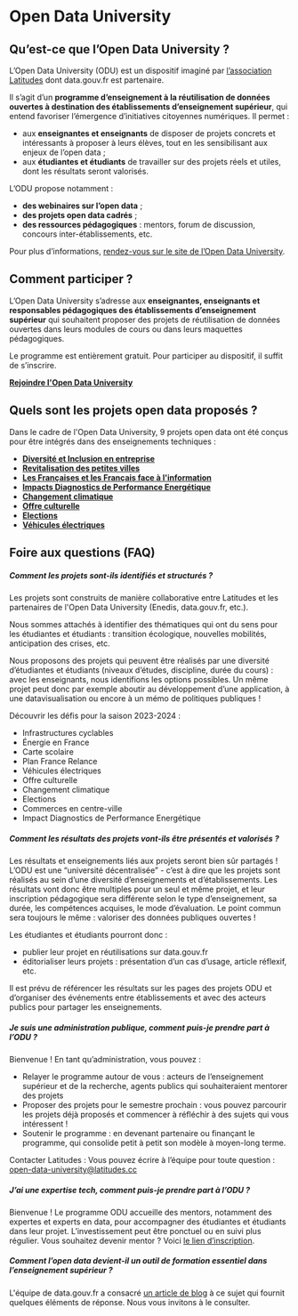 # Open Data University

## Qu’est-ce que l’Open Data University ?
L’Open Data University (ODU) est un dispositif imaginé par [l’association Latitudes](https://www.latitudes.cc/) dont data.gouv.fr est partenaire.

Il s’agit d’un **programme d’enseignement à la réutilisation de données ouvertes à destination des établissements d’enseignement supérieur**, qui entend favoriser l’émergence d’initiatives citoyennes numériques. Il permet :
* aux **enseignantes et enseignants** de disposer de projets concrets et intéressants à proposer à leurs élèves, tout en les sensibilisant aux enjeux de l’open data ;
* aux **étudiantes et étudiants** de travailler sur des projets réels et utiles, dont les résultats seront valorisés.

L’ODU propose notamment :
* **des webinaires sur l’open data** ;
* **des projets open data cadrés** ;
* **des ressources pédagogiques** : mentors, forum de discussion, concours inter-établissements, etc.

Pour plus d’informations, [rendez-vous sur le site de l’Open Data University](https://www.opendatauniversity.org/).

## Comment participer ?
L’Open Data University s’adresse aux **enseignantes, enseignants et responsables pédagogiques des établissements d’enseignement supérieur** qui souhaitent proposer des projets de réutilisation de données ouvertes dans leurs modules de cours ou dans leurs maquettes pédagogiques.

Le programme est entièrement gratuit. Pour participer au dispositif, il suffit de s’inscrire.

**[Rejoindre l'Open Data University](https://airtable.com/appJY09hYLFOYjGdc/shr7WX6sMS1ciiyMv)**

## Quels sont les projets open data proposés ?
Dans le cadre de l'Open Data University, 9 projets open data ont été conçus pour être intégrés dans des enseignements techniques :
* [**Diversité et Inclusion en entreprise**](https://defis.data.gouv.fr/defis/diversite-et-inclusion-en-entreprise)
* [**Revitalisation des petites villes**](https://defis.data.gouv.fr/defis/revitalisation-des-petites-villes)
* [**Les Françaises et les Français face à l'information**](https://defis.data.gouv.fr/defis/les-francaises-et-francais-face-a-linformation)
* [**Impacts Diagnostics de Performance Energétique**](https://defis.data.gouv.fr/defis/diagnostics-de-performance-energetique)
* [**Changement climatique**](https://defis.data.gouv.fr/defis/changement-climatique)
* [**Offre culturelle**](https://defis.data.gouv.fr/defis/offre-culturelle)
* [**Elections**](https://defis.data.gouv.fr/defis/elections)
* [**Véhicules électriques**](https://defis.data.gouv.fr/defis/vehicules-electriques)

## Foire aux questions (FAQ)

##### Comment les projets sont-ils identifiés et structurés ?
Les projets sont construits de manière collaborative entre Latitudes et les partenaires de l'Open Data University (Enedis, data.gouv.fr, etc.).

Nous sommes attachés à identifier des thématiques qui ont du sens pour les étudiantes et étudiants : transition écologique, nouvelles mobilités, anticipation des crises, etc.

Nous proposons des projets qui peuvent être réalisés par une diversité d’étudiantes et étudiants (niveaux d’études, discipline, durée du cours) : avec les enseignants, nous identifions les options possibles. Un même projet peut donc par exemple aboutir au développement d’une application, à une datavisualisation ou encore à un mémo de politiques publiques !

Découvrir les défis pour la saison 2023-2024 :

* Infrastructures cyclables
* Énergie en France
* Carte scolaire
* Plan France Relance
* Véhicules électriques
* Offre culturelle
* Changement climatique
* Elections
* Commerces en centre-ville
* Impact Diagnostics de Performance Energétique

##### Comment les résultats des projets vont-ils être présentés et valorisés ?
Les résultats et enseignements liés aux projets seront bien sûr partagés ! L’ODU est une “université décentralisée” - c’est à dire que les projets sont réalisés au sein d’une diversité d’enseignements et d’établissements. Les résultats vont donc être multiples pour un seul et même projet, et leur inscription pédagogique sera différente selon le type d’enseignement, sa durée, les compétences acquises, le mode d’évaluation. Le point commun sera toujours le même : valoriser des données publiques ouvertes !

Les étudiantes et étudiants pourront donc :
* publier leur projet en réutilisations sur data.gouv.fr
* éditorialiser leurs projets : présentation d’un cas d’usage, article réflexif, etc.

Il est prévu de référencer les résultats sur les pages des projets ODU et d’organiser des événements entre établissements et avec des acteurs publics pour partager les enseignements.

##### Je suis une administration publique, comment puis-je prendre part à l’ODU ?
Bienvenue ! En tant qu’administration, vous pouvez :

* Relayer le programme autour de vous : acteurs de l’enseignement supérieur et de la recherche, agents publics qui souhaiteraient mentorer des projets
* Proposer des projets pour le semestre prochain : vous pouvez parcourir les projets déjà proposés et commencer à réfléchir à des sujets qui vous intéressent !
* Soutenir le programme : en devenant partenaire ou finançant le programme, qui consolide petit à petit son modèle à moyen-long terme. 

Contacter Latitudes : Vous pouvez écrire à l’équipe pour toute question : open-data-university@latitudes.cc

##### J’ai une expertise tech, comment puis-je prendre part à l’ODU ?
Bienvenue ! Le programme ODU accueille des mentors, notamment des expertes et experts en data, pour accompagner des étudiantes et étudiants dans leur projet. L’investissement peut être ponctuel ou en suivi plus régulier. Vous souhaitez devenir mentor ? Voici [le lien d’inscription](https://airtable.com/app3EKyPGxgEnB7Fw/shrWAHxi8EdHZEgt9).

##### Comment l’open data devient-il un outil de formation essentiel dans l’enseignement supérieur ?
L'équipe de data.gouv.fr a consacré [un article de blog](https://www.data.gouv.fr/fr/posts/comment-lopen-data-devient-un-outil-de-formation-essentiel-dans-lenseignement-superieur/) à ce sujet qui fournit quelques éléments de réponse. Nous vous invitons à le consulter.
